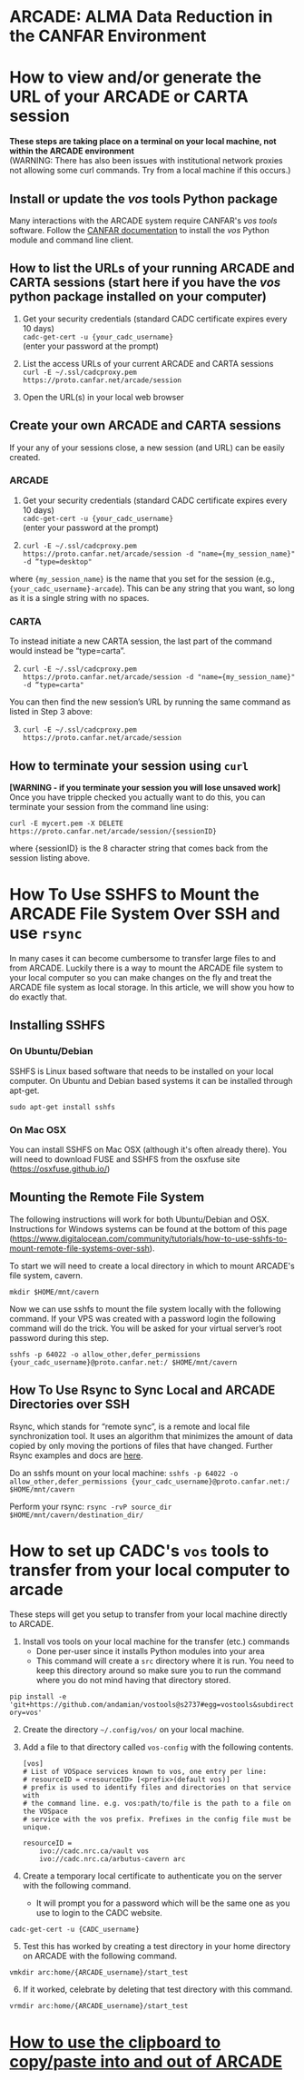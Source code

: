# ARCADE: ALMA Data Reduction in the CANFAR Environment

# How to view and/or generate the URL of your ARCADE or CARTA session

**These steps are taking place on a terminal on your local machine, not within the ARCADE environment**\
(WARNING: There has also been issues with institutional network proxies not allowing some curl commands. Try from a local machine if this occurs.)

## Install or update the _vos_ tools Python package

Many interactions with the ARCADE system require CANFAR's _vos tools_ software. Follow the [CANFAR documentation](https://www.canfar.net/en/docs/storage/)  to install the _vos_ Python module and command line client.

## How to list the URLs of your running ARCADE and CARTA sessions (start here if you have the _vos_ python package installed on your computer)

1. Get your security credentials (standard CADC certificate expires every 10 days) \
`cadc-get-cert -u {your_cadc_username}`\
(enter your password at the prompt)

2. List the access URLs of your current ARCADE and CARTA sessions\
`curl -E ~/.ssl/cadcproxy.pem https://proto.canfar.net/arcade/session`

3. Open the URL(s) in your local web browser

## Create your own ARCADE and CARTA sessions

If your any of your sessions close, a new session (and URL) can be easily created.

### ARCADE
1. Get your security credentials (standard CADC certificate expires every 10 days) \
`cadc-get-cert -u {your_cadc_username}`\
(enter your password at the prompt)

2. `curl -E ~/.ssl/cadcproxy.pem https://proto.canfar.net/arcade/session -d "name={my_session_name}" -d “type=desktop"`

where `{my_session_name}` is the name that you set for the session (e.g., `{your_cadc_username}-arcade`). This can be any string that you want, so long as it is a single string with no spaces.

### CARTA
To instead initiate a new CARTA session, the last part of the command would instead be “type=carta”.

2. `curl -E ~/.ssl/cadcproxy.pem https://proto.canfar.net/arcade/session -d "name={my_session_name}" -d “type=carta"`

You can then find the new session’s URL by running the same command as listed in Step 3 above:

3. `curl -E ~/.ssl/cadcproxy.pem https://proto.canfar.net/arcade/session`

## How to terminate your session using `curl`
**[WARNING - if you terminate your session you will lose unsaved work]** Once you have tripple checked you actually want to do this, you can terminate your session from the command line using:

`curl -E mycert.pem -X DELETE https://proto.canfar.net/arcade/session/{sessionID}`

where {sessionID} is the 8 character string that comes back from the session listing above.


# How To Use SSHFS to Mount the ARCADE File System Over SSH and use `rsync`

In many cases it can become cumbersome to transfer large files to and from ARCADE. Luckily there is a way to mount the ARCADE file system to your local computer so you can make changes on the fly and treat the ARCADE file system as local storage. In this article, we will show you how to do exactly that.

## Installing SSHFS
### On Ubuntu/Debian

SSHFS is Linux based software that needs to be installed on your local computer. On Ubuntu and Debian based systems it can be installed through apt-get.

`sudo apt-get install sshfs`

### On Mac OSX

You can install SSHFS on Mac OSX (although it's often already there). You will need to download FUSE and SSHFS from the osxfuse site (https://osxfuse.github.io/)

## Mounting the Remote File System

The following instructions will work for both Ubuntu/Debian and OSX. Instructions for Windows systems can be found at the bottom of this page (https://www.digitalocean.com/community/tutorials/how-to-use-sshfs-to-mount-remote-file-systems-over-ssh).

To start we will need to create a local directory in which to mount ARCADE's file system, cavern.

`mkdir $HOME/mnt/cavern`

Now we can use sshfs to mount the file system locally with the following command. If your VPS was created with a password login the following command will do the trick. You will be asked for your virtual server’s root password during this step.

`sshfs -p 64022 -o allow_other,defer_permissions {your_cadc_username}@proto.canfar.net:/ $HOME/mnt/cavern`

## How To Use Rsync to Sync Local and ARCADE Directories over SSH

Rsync, which stands for “remote sync”, is a remote and local file synchronization tool. It uses an algorithm that minimizes the amount of data copied by only moving the portions of files that have changed. Further Rsync examples and docs are [here](https://www.digitalocean.com/community/tutorials/how-to-use-rsync-to-sync-local-and-remote-directories-on-a-vps).

Do an sshfs mount on your local machine:
`sshfs -p 64022 -o allow_other,defer_permissions {your_cadc_username}@proto.canfar.net:/ $HOME/mnt/cavern`

Perform your rsync:
`rsync -rvP source_dir $HOME/mnt/cavern/destination_dir/`

# How to set up CADC's `vos` tools to transfer from your local computer to arcade

These steps will get you setup to transfer from your local machine directly to ARCADE.

1. Install vos tools on your local machine for the transfer (etc.) commands
    - Done per-user since it installs Python modules into your area
    - This command will create a `src` directory where it is run. You need to keep this directory around so make sure you to run the command where you do not mind having that directory stored.

`pip install -e 'git+https://github.com/andamian/vostools@s2737#egg=vostools&subdirectory=vos'`

2. Create the directory `~/.config/vos/` on your local machine.

3. Add a file to that directory called `vos-config` with the following contents.
    ```
    [vos]
    # List of VOSpace services known to vos, one entry per line:
    # resourceID = <resourceID> [<prefix>(default vos)]
    # prefix is used to identify files and directories on that service with
    # the command line. e.g. vos:path/to/file is the path to a file on the VOSpace
    # service with the vos prefix. Prefixes in the config file must be unique.
    
    resourceID = 
        ivo://cadc.nrc.ca/vault vos
        ivo://cadc.nrc.ca/arbutus-cavern arc
    ```
4. Create a temporary local certificate to authenticate you on the server with the following command.
    - It will prompt you for a password which will be the same one as you use to login to the CADC website.

`cadc-get-cert -u {CADC_username}`

5. Test this has worked by creating a test directory in your home directory on ARCADE with the following command.

`vmkdir arc:home/{ARCADE_username}/start_test`

6. If it worked, celebrate by deleting that test directory with this command.

`vrmdir arc:home/{ARCADE_username}/start_test`


# [How to use the clipboard to copy/paste into and out of ARCADE](Clipboard_Tutorial.pdf)



